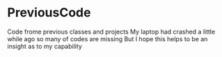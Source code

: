 # PreviousCode
Code frome previous classes and projects
My laptop had crashed a little while ago so many of codes are missing 
But I hope this helps to be an insight as to my capability
